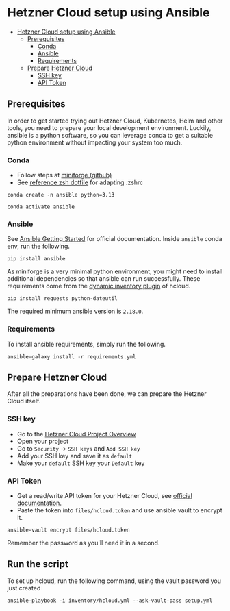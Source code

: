 # Hetzner Cloud setup using Ansible

<!--toc:start-->
- [Hetzner Cloud setup using Ansible](#hetzner-cloud-setup-using-ansible)
  - [Prerequisites](#prerequisites)
    - [Conda](#conda)
    - [Ansible](#ansible)
    - [Requirements](#requirements)
  - [Prepare Hetzner Cloud](#prepare-hetzner-cloud)
    - [SSH key](#ssh-key)
    - [API Token](#api-token)
<!--toc:end-->

## Prerequisites

In order to get started trying out Hetzner Cloud, Kubernetes, Helm and other
tools, you need to prepare your local development environment. Luckily,
ansible is a python software, so you can leverage conda to get a suitable
python environment without impacting your system too much.

### Conda

- Follow steps at [miniforge (github)][1]
- See [reference zsh dotfile][2] for adapting .zshrc

```shell
conda create -n ansible python=3.13
```

```shell
conda activate ansible
```

### Ansible

See [Ansible Getting Started][3] for official documentation.
Inside `ansible` conda env, run the following.

```shell
pip install ansible
```

As miniforge is a very minimal python environment, you might need to install
additional dependencies so that ansible can run successfully. These requirements
come from the [dynamic inventory plugin][4] of hcloud.

```shell
pip install requests python-dateutil
```

The required minimum ansible version is `2.18.0`.

### Requirements

To install ansible requirements, simply run the following.

```shell
ansible-galaxy install -r requirements.yml
```

## Prepare Hetzner Cloud

After all the preparations have been done, we can prepare the Hetzner Cloud itself.

### SSH key

- Go to the [Hetzner Cloud Project Overview][5]
- Open your project
- Go to `Security` -> `SSH keys` and `Add SSH key`
- Add your SSH key and save it as `default`
- Make your `default` SSH key your `Default` key

### API Token

- Get a read/write API token for your Hetzner Cloud, see [official documentation][6].
- Paste the token into `files/hcloud.token` and use ansible vault to encrypt it.

```shell
ansible-vault encrypt files/hcloud.token
```

Remember the password as you'll need it in a second.

## Run the script

To set up hcloud, run the following command, using the vault password you just created

```shell
ansible-playbook -i inventory/hcloud.yml --ask-vault-pass setup.yml
```

[1]: https://github.com/conda-forge/miniforge
[2]: https://github.com/mor4thii/dotfiles/blob/main/zsh/.zshrc
[3]: https://docs.ansible.com/ansible/latest/getting_started/get_started_ansible.html
[4]: https://docs.ansible.com/ansible/latest/collections/hetzner/hcloud/hcloud_inventory.html#ansible-collections-hetzner-hcloud-hcloud-inventory
[5]: https://console.hetzner.cloud/projects/
[6]: https://docs.hetzner.com/cloud/api/getting-started/generating-api-token
